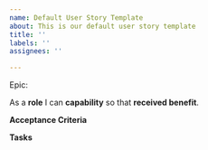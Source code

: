 ```yaml
---
name: Default User Story Template
about: This is our default user story template
title: ''
labels: ''
assignees: ''

---
```


Epic: <Epic>

As a **role** I can **capability** so that **received benefit**. 

**Acceptance Criteria**

**Tasks**

